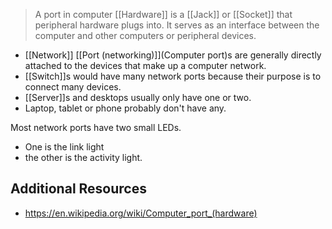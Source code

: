 
>A port in computer [[Hardware]] is a [[Jack]] or [[Socket]] that peripheral hardware plugs into.
>It serves as an interface between the computer and other computers or peripheral devices.

- [[Network]] [[Port (networking)]](Computer port)s are generally directly attached to the devices that make up a computer network.
- [[Switch]]s would have many network ports because their purpose is to connect many devices.
- [[Server]]s and desktops usually only have one or two.
- Laptop, tablet or phone probably don't have any.

Most network ports have two small LEDs.
- One is the link light
- the other is the activity light.

## Additional Resources
- https://en.wikipedia.org/wiki/Computer_port_(hardware)